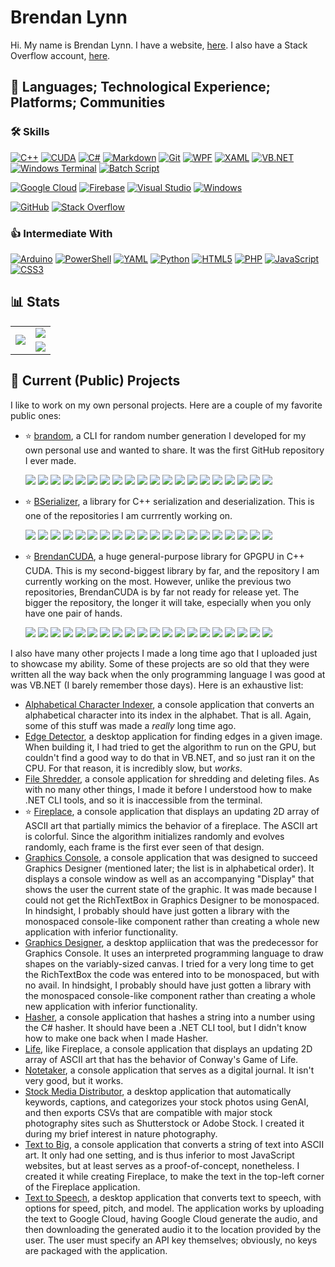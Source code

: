 # Brendan Lynn

Hi. My name is Brendan Lynn. I have a website, [here](https://www.brendanlynn.org). I also have a Stack Overflow account, [here](https://stackoverflow.com/users/22141420/).

## :rocket: Languages; Technological Experience; Platforms; Communities

### :hammer_and_wrench: Skills
[![C++](https://img.shields.io/badge/c++-%2300599C.svg?style=for-the-badge&logo=c%2B%2B&logoColor=white)](https://en.wikipedia.org/wiki/C%2B%2B)
[![CUDA](https://img.shields.io/badge/CUDA-76B900?style=for-the-badge&logo=nvidia&logoColor=white)](https://en.wikipedia.org/wiki/CUDA)
[![C#](https://img.shields.io/badge/c%23-%23239120.svg?style=for-the-badge&logo=csharp&logoColor=white)](https://en.wikipedia.org/wiki/C_Sharp_(programming_language))
[![Markdown](https://img.shields.io/badge/markdown-%23000000.svg?style=for-the-badge&logo=markdown&logoColor=white)](https://en.wikipedia.org/wiki/Markdown)
[![Git](https://img.shields.io/badge/Git-F05032?style=for-the-badge&logo=git&logoColor=white)](https://en.wikipedia.org/wiki/Git)
[![WPF](https://img.shields.io/badge/WPF-5C2D91?style=for-the-badge&logo=microsoft&logoColor=white)](https://en.wikipedia.org/wiki/Windows_Presentation_Foundation)
[![XAML](https://img.shields.io/badge/XAML-0C54C2?style=for-the-badge&logo=xaml&logoColor=white)](https://en.wikipedia.org/wiki/Extensible_Application_Markup_Language)
[![VB.NET](https://img.shields.io/badge/VB.NET-512BD4?style=for-the-badge&logo=.net&logoColor=white)](https://en.wikipedia.org/wiki/Visual_Basic_(.NET))
[![Windows Terminal](https://img.shields.io/badge/Windows%20Terminal-%234D4D4D.svg?style=for-the-badge&logo=windows-terminal&logoColor=white)](https://en.wikipedia.org/wiki/Windows_Terminal)
[![Batch Script](https://img.shields.io/badge/batch_script-%2300f.svg?style=for-the-badge&logo=windows&logoColor=white)](https://en.wikipedia.org/wiki/Batch_file)

[![Google Cloud](https://img.shields.io/badge/GoogleCloud-%234285F4.svg?style=for-the-badge&logo=google-cloud&logoColor=white)](https://en.wikipedia.org/wiki/Google_Cloud_Platform)
[![Firebase](https://img.shields.io/badge/firebase-a08021?style=for-the-badge&logo=firebase&logoColor=ffcd34)](https://en.wikipedia.org/wiki/Firebase)
[![Visual Studio](https://img.shields.io/badge/Visual%20Studio-5C2D91.svg?style=for-the-badge&logo=visual-studio&logoColor=white)](https://en.wikipedia.org/wiki/Visual_Studio)
[![Windows](https://img.shields.io/badge/Windows-0078D6?style=for-the-badge&logo=windows&logoColor=white)](https://en.wikipedia.org/wiki/Windows_10)

[![GitHub](https://img.shields.io/badge/GitHub-181717?style=for-the-badge&logo=github&logoColor=white)](https://en.wikipedia.org/wiki/GitHub)
[![Stack Overflow](https://img.shields.io/badge/Stack_Overflow-FE7A16?style=for-the-badge&logo=stack-overflow&logoColor=white)](https://en.wikipedia.org/wiki/Stack_Overflow)

### :thumbsup: Intermediate With
[![Arduino](https://img.shields.io/badge/-Arduino-00979D?style=for-the-badge&logo=Arduino&logoColor=white)](https://en.wikipedia.org/wiki/Arduino)
[![PowerShell](https://img.shields.io/badge/PowerShell-%235391FE.svg?style=for-the-badge&logo=powershell&logoColor=white)](https://en.wikipedia.org/wiki/PowerShell)
[![YAML](https://img.shields.io/badge/yaml-%23ffffff.svg?style=for-the-badge&logo=yaml&logoColor=151515)](https://en.wikipedia.org/wiki/YAML)
[![Python](https://img.shields.io/badge/python-3670A0?style=for-the-badge&logo=python&logoColor=ffdd54)](https://en.wikipedia.org/wiki/Python_(programming_language))
[![HTML5](https://img.shields.io/badge/html5-%23E34F26.svg?style=for-the-badge&logo=html5&logoColor=white)](https://en.wikipedia.org/wiki/HTML5)
[![PHP](https://img.shields.io/badge/php-%23777BB4.svg?style=for-the-badge&logo=php&logoColor=white)](https://en.wikipedia.org/wiki/PHP)
[![JavaScript](https://img.shields.io/badge/javascript-%23323330.svg?style=for-the-badge&logo=javascript&logoColor=%23F7DF1E)](https://en.wikipedia.org/wiki/JavaScript)
[![CSS3](https://img.shields.io/badge/css3-%231572B6.svg?style=for-the-badge&logo=css3&logoColor=white)](https://en.wikipedia.org/wiki/CSS)

## :bar_chart: Stats

<table>
  <tr>
    <td rowspan="2" align="center"><picture><img src="https://github-readme-stats.vercel.app/api/top-langs/?username=brendanlynn"/></picture></td>
    <td align="center"><a href="https://stackoverflow.com/users/22141420/"><img src="https://stackoverflow.com/users/flair/22141420.png?theme=clean"/></a></td>
  </tr>
  <tr>
    <td align="center"><picture><img src="https://github-readme-stats.vercel.app/api?username=brendanlynn"/></picture></td>
  </tr>
</table>

## :star2: Current (Public) Projects

I like to work on my own personal projects. Here are a couple of my favorite public ones:

* :star: [brandom](https://github.com/brendanlynn/brandom), a CLI for random number generation I developed for my own personal use and wanted to share. It was the first GitHub repository I ever made.
  
  ![](https://badgen.net/github/watchers/brendanlynn/brandom) ![](https://badgen.net/github/branches/brendanlynn/brandom) ![](https://badgen.net/github/releases/brendanlynn/brandom) ![](https://badgen.net/github/tags/brendanlynn/brandom) ![](https://badgen.net/github/stars/brendanlynn/brandom) ![](https://badgen.net/github/forks/brendanlynn/brandom) ![](https://badgen.net/github/contributors/brendanlynn/brandom)
  ![](https://badgen.net/github/tag/brendanlynn/brandom) ![](https://badgen.net/github/release/brendanlynn/brandom?label=latest%20release) ![](https://badgen.net/github/release/brendanlynn/brandom/stable?label=latest%20stable%20release)
  ![](https://badgen.net/github/dependents-repo/brendanlynn/brandom)
  ![](https://badgen.net/github/issues/brendanlynn/brandom) ![](https://badgen.net/github/open-issues/brendanlynn/brandom) ![](https://badgen.net/github/closed-issues/brendanlynn/brandom)
  ![](https://badgen.net/github/prs/brendanlynn/brandom) ![](https://badgen.net/github/open-prs/brendanlynn/brandom) ![](https://badgen.net/github/closed-prs/brendanlynn/brandom) ![](https://badgen.net/github/merged-prs/brendanlynn/brandom)
  ![](https://badgen.net/github/commits/brendanlynn/brandom) ![](https://badgen.net/github/last-commit/brendanlynn/brandom)
* :star: [BSerializer](https://github.com/brendanlynn/BSerializer), a library for C++ serialization and deserialization. This is one of the repositories I am currrently working on.
  
  ![](https://badgen.net/github/watchers/brendanlynn/BSerializer) ![](https://badgen.net/github/branches/brendanlynn/BSerializer) ![](https://badgen.net/github/releases/brendanlynn/BSerializer) ![](https://badgen.net/github/tags/brendanlynn/BSerializer) ![](https://badgen.net/github/stars/brendanlynn/BSerializer) ![](https://badgen.net/github/forks/brendanlynn/BSerializer) ![](https://badgen.net/github/contributors/brendanlynn/BSerializer)
  ![](https://badgen.net/github/tag/brendanlynn/BSerializer) ![](https://badgen.net/github/release/brendanlynn/BSerializer?label=latest%20release) ![](https://badgen.net/github/release/brendanlynn/BSerializer/stable?label=latest%20stable%20release)
  ![](https://badgen.net/github/dependents-repo/brendanlynn/BSerializer)
  ![](https://badgen.net/github/issues/brendanlynn/BSerializer) ![](https://badgen.net/github/open-issues/brendanlynn/BSerializer) ![](https://badgen.net/github/closed-issues/brendanlynn/BSerializer)
  ![](https://badgen.net/github/prs/brendanlynn/BSerializer) ![](https://badgen.net/github/open-prs/brendanlynn/BSerializer) ![](https://badgen.net/github/closed-prs/brendanlynn/BSerializer) ![](https://badgen.net/github/merged-prs/brendanlynn/BSerializer)
  ![](https://badgen.net/github/commits/brendanlynn/BSerializer) ![](https://badgen.net/github/last-commit/brendanlynn/BSerializer)
* :star: [BrendanCUDA](https://github.com/brendanlynn/BrendanCUDA), a huge general-purpose library for GPGPU in C++ CUDA. This is my second-biggest library by far, and the repository I am currently working on the most. However, unlike the previous two repositories, BrendanCUDA is by far not ready for release yet. The bigger the repository, the longer it will take, especially when you only have one pair of hands.
  
  ![](https://badgen.net/github/watchers/brendanlynn/BrendanCUDA) ![](https://badgen.net/github/branches/brendanlynn/BrendanCUDA) ![](https://badgen.net/github/releases/brendanlynn/BrendanCUDA) ![](https://badgen.net/github/tags/brendanlynn/BrendanCUDA) ![](https://badgen.net/github/stars/brendanlynn/BrendanCUDA) ![](https://badgen.net/github/forks/brendanlynn/BrendanCUDA) ![](https://badgen.net/github/contributors/brendanlynn/BrendanCUDA)
  ![](https://badgen.net/github/tag/brendanlynn/BrendanCUDA) ![](https://badgen.net/github/release/brendanlynn/BrendanCUDA?label=latest%20release) ![](https://badgen.net/github/release/brendanlynn/BrendanCUDA/stable?label=latest%20stable%20release)
  ![](https://badgen.net/github/dependents-repo/brendanlynn/BrendanCUDA)
  ![](https://badgen.net/github/issues/brendanlynn/BrendanCUDA) ![](https://badgen.net/github/open-issues/brendanlynn/BrendanCUDA) ![](https://badgen.net/github/closed-issues/brendanlynn/BrendanCUDA)
  ![](https://badgen.net/github/prs/brendanlynn/BrendanCUDA) ![](https://badgen.net/github/open-prs/brendanlynn/BrendanCUDA) ![](https://badgen.net/github/closed-prs/brendanlynn/BrendanCUDA) ![](https://badgen.net/github/merged-prs/brendanlynn/BrendanCUDA)
  ![](https://badgen.net/github/commits/brendanlynn/BrendanCUDA) ![](https://badgen.net/github/last-commit/brendanlynn/BrendanCUDA)

I also have many other projects I made a long time ago that I uploaded just to showcase my ability. Some of these projects are so old that they were written all the way back when the only programming language I was good at was VB.NET (I barely remember those days). Here is an exhaustive list:

* [Alphabetical Character Indexer](https://github.com/brendanlynn/Alphabetical-Character-Indexer), a console application that converts an alphabetical character into its index in the alphabet. That is all. Again, some of this stuff was made a _really_ long time ago.
* [Edge Detector](https://github.com/brendanlynn/Edge-Detector), a desktop application for finding edges in a given image. When building it, I had tried to get the algorithm to run on the GPU, but couldn't find a good way to do that in VB.NET, and so just ran it on the CPU. For that reason, it is incredibly slow, but _works_.
* [File Shredder](https://github.com/brendanlynn/File-Shredder), a console application for shredding and deleting files. As with no many other things, I made it before I understood how to make .NET CLI tools, and so it is inaccessible from the terminal.
* :star: [Fireplace](https://github.com/brendanlynn/Fireplace), a console application that displays an updating 2D array of ASCII art that partially mimics the behavior of a fireplace. The ASCII art is colorful. Since the algorithm initializes randomly and evolves randomly, each frame is the first ever seen of that design.
* [Graphics Console](https://github.com/brendanlynn/Graphics-Console), a console application that was designed to succeed Graphics Designer (mentioned later; the list is in alphabetical order). It displays a console window as well as an accompanying "Display" that shows the user the current state of the graphic. It was made because I could not get the RichTextBox in Graphics Designer to be monospaced. In hindsight, I probably should have just gotten a library with the monospaced console-like component rather than creating a whole new application with inferior functionality.
* [Graphics Designer](https://github.com/brendanlynn/Graphics-Designer), a desktop appliication that was the predecessor for Graphics Console. It uses an interpreted programming language to draw shapes on the variably-sized canvas. I tried for a very long time to get the RichTextBox the code was entered into to be monospaced, but with no avail. In hindsight, I probably should have just gotten a library with the monospaced console-like component rather than creating a whole new application with inferior functionality.
* [Hasher](https://github.com/brendanlynn/Hasher), a console application that hashes a string into a number using the C# hasher. It should have been a .NET CLI tool, but I didn't know how to make one back when I made Hasher.
* [Life](https://github.com/brendanlynn/Life), like Fireplace, a console application that displays an updating 2D array of ASCII art that has the behavior of Conway's Game of Life.
* [Notetaker](https://github.com/brendanlynn/Notetaker), a console application that serves as a digital journal. It isn't very good, but it works.
* [Stock Media Distributor](https://github.com/brendanlynn/Stock-Media-Distributor), a desktop application that automatically keywords, captions, and categorizes your stock photos using GenAI, and then exports CSVs that are compatible with major stock photography sites such as Shutterstock or Adobe Stock. I created it during my brief interest in nature photography.
* [Text to Big](https://github.com/brendanlynn/Text-to-Big), a console application that converts a string of text into ASCII art. It only had one setting, and is thus inferior to most JavaScript websites, but at least serves as a proof-of-concept, nonetheless. I created it while creating Fireplace, to make the text in the top-left corner of the Fireplace application.
* [Text to Speech](https://github.com/brendanlynn/Text-to-Speech), a desktop application that converts text to speech, with options for speed, pitch, and model. The application works by uploading the text to Google Cloud, having Google Cloud generate the audio, and then downloading the generated audio it to the location provided by the user. The user must specify an API key themselves; obviously, no keys are packaged with the application.
